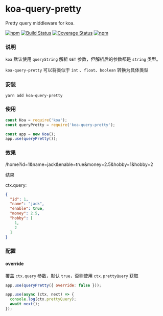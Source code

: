 # koa-query-pretty

Pretty query middleware for koa.

[![npm](https://img.shields.io/npm/v/koa-query-pretty.svg?style=flat-square)](https://www.npmjs.com/package/koa-query-pretty)
[![Build Status](https://travis-ci.org/MinJieLiu/koa-query-pretty.svg?branch=master)](https://travis-ci.org/MinJieLiu/koa-query-pretty)
[![Coverage Status](https://coveralls.io/repos/github/MinJieLiu/koa-query-pretty/badge.svg?branch=master)](https://coveralls.io/github/MinJieLiu/koa-query-pretty?branch=master)
[![npm](https://img.shields.io/npm/dt/koa-query-pretty.svg?style=flat-square)](https://github.com/MinJieLiu/koa-query-pretty)

### 说明

`koa` 默认使用 `queryString` 解析 `GET` 参数，但解析后的参数都是 `string` 类型。

`koa-query-pretty` 可以将类似于 `int` 、`float`、`boolean` 转换为具体类型

### 安装

```
yarn add koa-query-pretty
```

### 使用

```js
const Koa = require('koa');
const queryPretty = require('koa-query-pretty');

const app = new Koa();
app.use(queryPretty());
```

### 效果

/home?id=1&name=jack&enable=true&money=2.5&hobby=1&hobby=2

结果

ctx.query:
```json
{
  "id": 1,
  "name": "jack",
  "enable": true,
  "money": 2.5,
  "hobby": [
    1,
    2
  ]
}
```

### 配置

#### override

覆盖 `ctx.query` 参数，默认 `true`，否则使用 `ctx.prettyQuery` 获取

```js
app.use(queryPretty({ override: false }));

app.use(async (ctx, next) => {
  console.log(ctx.prettyQuery);
  await next();
});
```
